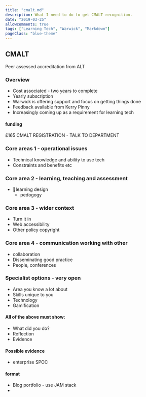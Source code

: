 ```yaml
---
title: "cmalt.md"
description: What I need to do to get CMALT recognition.
date: "2019-03-25"
allowcomments: true
tags: ["Learning Tech", "Warwick", "Markdown"]
pageClass: "blue-theme"
---
```


## CMALT

Peer assessed accreditation  from ALT

### Overview

- Cost associated - two years to complete
- Yearly subscription
- Warwick is offering support and focus on getting things done
- Feedback available from Kerry Pinny
- Increasingly coming up as a requirement for learning tech

#### funding

£165 CMALT REGISTRATION - TALK TO DEPARTMENT




### Core areas 1 - operational issues

- Technical knowledge and ability to use tech
- Constraints and benefits etc

### Core area 2 - learning, teaching and assessment

- learning design
  - pedogogy

### Core area 3 - wider context

- Turn it in
- Web accessibility
- Other policy copyright

### Core area 4 - communication working with other

- collaboration
- Disseminating good practice
- People, conferences



### Specialist options - very open

- Area you know a lot about
- Skills unique to you
- Technology
- Gamification



#### All of the above must show:

- What did you do?
- Reflection
- Evidence

#### Possible evidence

- enterprise SPOC

#### format

- Blog portfolio - use JAM stack
-
